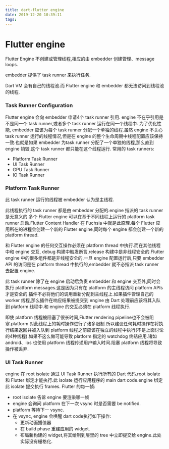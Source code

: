 ```yaml
---
title: dart-flutter engine
date: 2019-12-20 10:39:11
tags:
---
```


# Flutter engine

Flutter Engine 不创建或管理线程,相应的由 embedder 创建管理、message loops.

embedder 提供了 task runner 来执行任务.

Dart VM 会有自己的线程池.而 Flutter engine 和 embedder 都无法访问到线程池的线程.

### Task Runner Configuration

Flutter engine 会向 embedder 申请4个 task runner 引用. engine 不在乎引用是不是同一个 task runner,或者多个 task runner 运行在同一个线程中.
为了优化性能, embedder 应该为每个 task runner 分配一个单独的线程.虽然 engine 不关心 task runner 运行的线程情况,但是在 engine 的整个生命周期中线程配置应该保持一致.也就是如果 embedder 为task runner 分配了一个单独的线程,那么直到 engine 销毁,这个 task runner 都只能在这个线程运行.
常用的 task runners:
- Platform Task Runner
- UI Task Runner
- GPU Task Runner
- IO Task Runner

### Platform Task Runner
此 task runner 运行的线程被 embedder 认为是主线程.

此线程执行的 task runner 都是由 embedder 分配的.engine 指派的 task runner 是无意义的.多个 Flutter engine 可以在基于不同线程上运行的 platform task runner 启动.Flutter Content Handler 在 Fuchsia 中就是此原理.每个 Flutter 应用所在的进程会创建一个新的 Flutter engine,同时每个 engine 都会创建一个新的 platform thread.

和 Flutter engine 的任何交互操作必须在 platform thread 中执行.而在其他线程中和 engine 交互, debug 构建中触发断言,release 构建中是非线程安全的.Flutter engine 中的很多组件都是非线程安全的.一旦 engine 配置运行后,只要 embedder API 的访问是在 platform thread 中执行的,embedder 就不必指派 task runner 去配置 engine.

此 task runner 除了在 engine 启动后负责 embedder 和 engine 交互外,同时会执行 platform messages.这是因为只有在 platform 的主线程访问 platform APIs 才是安全的.插件不必将他们的调用重新分配到主线程上.如果插件管理自己的 worker 线程,那么插件在响应结果被提交到 engine 由 Dart 处理前应该将其入队到 platform 线程中.和 engine 的交互必须在 platform 线程执行.

即使 platform 线程被阻塞了很长时间,Flutter rendering pipeline也不会被阻塞.platform 对此线程上的耗时操作进行了诸多限制.所以建议任何耗时操作在将执行结果返回并被入队到 platform 线程之前应该在独立的线程中执行(不是上面讨论的4种线程).如果不这么做可能导致 platform 指定的 watchdog 终结应用.诸如 android、ios 也使用 platform 线程传递用户输入时间.阻塞 platform 线程将导致操作被丢弃.

### UI Task Runner
engine 在 root isolate 通过 UI Task Runner 执行所有的 Dart 代码.root isolate 和 Flutter 绑定才能执行.此 isolate 运行应用程序的 main dart code.engine 绑定此 isolate 提交执行 frames. Flutter 的每一帧:
- root isolate 告诉 engine 要渲染哪一帧
- engine 会询问 platform 在下一次 vsync 时是否需要 be notified.
- platform 等待下一 vsync.
- 在 vsync, engine 会唤醒 dart code执行如下操作:
  - 更新动画插值器
  - 在 build phase 重建应用的 widget.
  - 布局新构建的 widget,将其绘制到层里的 tree 中立即提交给 engine.此处实际没有栅格化.